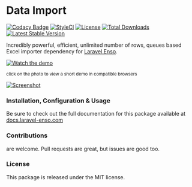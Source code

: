 # Data Import

[![Codacy Badge](https://app.codacy.com/project/badge/Grade/8c53be4df359406b8ce6bc48f627aee8)](https://www.codacy.com/gh/laravel-enso/data-import?utm_source=github.com&amp;utm_medium=referral&amp;utm_content=laravel-enso/data-import&amp;utm_campaign=Badge_Grade) 
[![StyleCI](https://github.styleci.io/repos/89221336/shield?branch=master)](https://github.styleci.io/repos/89221336)
[![License](https://poser.pugx.org/laravel-enso/data-import/license)](https://packagist.org/packages/laravel-enso/data-import)
[![Total Downloads](https://poser.pugx.org/laravel-enso/data-import/downloads)](https://packagist.org/packages/laravel-enso/data-import)
[![Latest Stable Version](https://poser.pugx.org/laravel-enso/data-import/version)](https://packagist.org/packages/laravel-enso/data-import)

Incredibly powerful, efficient, unlimited number of rows, queues based Excel importer dependency for [Laravel Enso](https://github.com/laravel-enso/Enso).

[![Watch the demo](https://laravel-enso.github.io/dataimport/screenshots/bulma_006_thumb.png)](https://laravel-enso.github.io/data-import/videos/bulma_demo_01.mp4)


<sup>click on the photo to view a short demo in compatible browsers</sup>

[![Screenshot](https://laravel-enso.github.io/dataimport/screenshots/bulma_007_thumb.png)](https://laravel-enso.github.io/data-import/screenshots/bulma_007.png)


### Installation, Configuration & Usage

Be sure to check out the full documentation for this package available at [docs.laravel-enso.com](https://docs.laravel-enso.com/backend/data-import.html)

### Contributions

are welcome. Pull requests are great, but issues are good too.

### License

This package is released under the MIT license.
